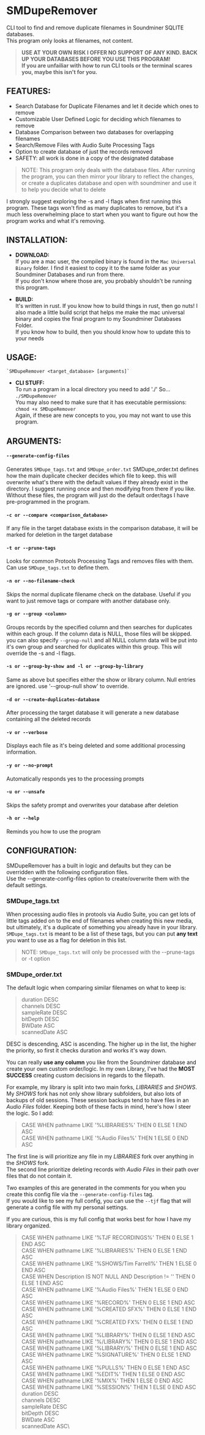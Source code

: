 # SMDupeRemover
 CLI tool to find and remove duplicate filenames in Soundminer SQLITE databases.\
 This program only looks at filenames, not content.

> **USE AT YOUR OWN RISK I OFFER NO SUPPORT OF ANY KIND. BACK UP YOUR DATABASES BEFORE YOU USE THIS PROGRAM!  
If you are unfailiar with how to run CLI tools or the terminal scares you, maybe this isn't for you.**

## **FEATURES:**
- Search Database for Duplicate Filenames and let it decide which ones to remove
- Customizable User Defined Logic for deciding which filenames to remove
- Database Comparison between two databases for overlapping filenames
- Search/Remove Files with Audio Suite Processing Tags
- Option to create database of just the records removed
- SAFETY: all work is done in a copy of the designated database

> NOTE: This program only deals with the database files.  After running the program, you can then mirror your library to reflect the changes,
> or create a duplicates database and open with soundminer and use it to help you decide what to delete

I strongly suggest exploring the -s and -l flags when first running this program.  These tags won't find as many duplicates to remove, but it's a much less overwhelming place to start when you want to figure out how the program works and what it's removing.

## INSTALLATION:
- **DOWNLOAD:**  
If you are a mac user, the compiled binary is found in the `Mac Universal Binary` folder.
I find it easiest to copy it to the same folder as your Soundminer Databases and run from there.\
If you don't know where those are, you probably shouldn't be running this program.

- **BUILD:**\
It's written in rust.  If you know how to build things in rust, then go nuts!
I also made a little build script that helps me make the mac universal binary and copies the final program to my Soundminer Databases Folder.\
If you know how to build, then you should know how to update this to your needs

## USAGE: 
    `SMDupeRemover <target_database> [arguments]`
    
- **CLI STUFF:**\
To run a program in a local directory you need to add './' So...  `./SMDupeRemover`\
You may also need to make sure that it has executable permissions:  `chmod +x SMDupeRemover`\
Again, if these are new concepts to you, you may not want to use this program.

## ARGUMENTS:

#### `--generate-config-files`
Generates `SMDupe_tags.txt` and `SMDupe_order.txt` SMDupe_order.txt defines how the main duplicate checker decides which file to keep.  this will overwrite what's there with the default values if they already exist in the directory.  I suggest running once and then modifying from there if you like.  Without these files, the program will just do the default order/tags I have pre-programmed in the program.

#### `-c or --compare <comparison_database>`
If any file in the target database exists in the comparison database, it will be marked for deletion in the target database

#### `-t or --prune-tags`
Looks for common Protools Processing Tags and removes files with them.  Can use `SMDupe_tags.txt` to define them.

#### `-n or --no-filename-check`
Skips the normal duplicate filename check on the database.  Useful if you want to just remove tags or compare with another database only.

#### `-g or --group <column>`
Groups records by the specified column and then searches for duplicates within each group.  If the column data is NULL, those files will be skipped.
you can also specify `--group-null` and all NULL column data will be put into it's own group and searched for duplicates within this group.
This will override the -s and -l flags.

#### `-s or --group-by-show and -l or --group-by-library`
Same as above but specifies either the show or library column.  Null entries are ignored.  use '--group-null show' to override. 

#### `-d or --create-duplicates-database`
After processing the target database it will generate a new database containing all the deleted records

#### `-v or --verbose`
Displays each file as it's being deleted and some additional processing information.

#### `-y or --no-prompt`
Automatically responds yes to the processing prompts

#### `-u or --unsafe`
Skips the safety prompt and overwrites your database after deletion 

#### `-h or --help`
Reminds you how to use the program

## CONFIGURATION:
SMDupeRemover has a built in logic and defaults but they can be overridden with the following configuration files.  
Use the --generate-config-files option to create/overwrite them with the default settings.

### SMDupe_tags.txt
When processing audio files in protools via Audio Suite, you can get lots of little tags added on to the end of filenames when creating this new media, but ultimately, it's a duplicate of something you already have in your library.  `SMDupe_tags.txt` is meant to be a list of these tags, but you can put **any text** you want to use as a flag for deletion in this list.

> NOTE: `SMDupe_tags.txt` will only be processed with the --prune-tags or -t option

### SMDupe_order.txt
The default logic when comparing similar filenames on what to keep is: 

> duration DESC  
    channels DESC  
    sampleRate DESC  
    bitDepth DESC  
    BWDate ASC  
    scannedDate ASC

DESC is descending, ASC is ascending. The higher up in the list, the higher the priority, so first it checks duration and works it's way down.

You can really **use any column** you like from the Soundminer database and create your own custom order/logic.  In my own Library, I've had the **MOST SUCCESS**
creating custom decisions in regards to the filepath.  

For example, my library is split into two main forks, *LIBRARIES* and *SHOWS*.  My *SHOWS* fork has not only show library subfolders, but also lots of backups of old sessions. These session backups tend to have files in an *Audio Files* folder.  Keeping both of these facts in mind, here's how I steer the logic.
So I add:  

> CASE WHEN pathname LIKE '%LIBRARIES%' THEN 0 ELSE 1 END ASC  
CASE WHEN pathname LIKE '%Audio Files%' THEN 1 ELSE 0 END ASC

The first line is will prioritize any file in my *LIBRARIES* fork over anything in the *SHOWS* fork.  
The second line prioritize deleting records with *Audio Files* in their path over files that do not contain it.

Two examples of this are generated in the comments for you when you create this config file via the `--generate-config-files` tag.  
If you would like to see my full config, you can use the `--tjf` flag that will generate a config file with my personal settings.

If you are curious, this is my full config that works best for how I have my library organized.

> CASE WHEN pathname LIKE '%TJF RECORDINGS%' THEN 0 ELSE 1 END ASC\
CASE WHEN pathname LIKE '%LIBRARIES%' THEN 0 ELSE 1 END ASC\
CASE WHEN pathname LIKE '%SHOWS/Tim Farrell%' THEN 1 ELSE 0 END ASC\
CASE WHEN Description IS NOT NULL AND Description != '' THEN 0 ELSE 1 END ASC\
CASE WHEN pathname LIKE '%Audio Files%' THEN 1 ELSE 0 END ASC\
CASE WHEN pathname LIKE '%RECORD%' THEN 0 ELSE 1 END ASC\
CASE WHEN pathname LIKE '%CREATED SFX%' THEN 0 ELSE 1 END ASC\
CASE WHEN pathname LIKE '%CREATED FX%' THEN 0 ELSE 1 END ASC\
CASE WHEN pathname LIKE '%LIBRARY%' THEN 0 ELSE 1 END ASC\
CASE WHEN pathname LIKE '%/LIBRARY%' THEN 0 ELSE 1 END ASC\
CASE WHEN pathname LIKE '%LIBRARY/%' THEN 0 ELSE 1 END ASC\
CASE WHEN pathname LIKE '%SIGNATURE%' THEN 0 ELSE 1 END ASC\
CASE WHEN pathname LIKE '%PULLS%' THEN 0 ELSE 1 END ASC\
CASE WHEN pathname LIKE '%EDIT%' THEN 1 ELSE 0 END ASC\
CASE WHEN pathname LIKE '%MIX%' THEN 1 ELSE 0 END ASC\
CASE WHEN pathname LIKE '%SESSION%' THEN 1 ELSE 0 END ASC\
duration DESC\
channels DESC\
sampleRate DESC\
bitDepth DESC\
BWDate ASC\
scannedDate ASC\






 
    


